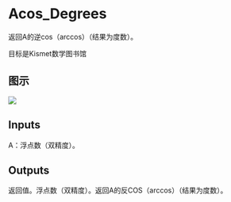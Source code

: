 # Acos_Degrees

返回A的逆cos（arccos）（结果为度数）。

目标是Kismet数学图书馆

## 图示

![]($-20221218-19555235.png)

## Inputs

A：浮点数（双精度）。  

## Outputs

返回值。浮点数（双精度）。返回A的反COS（arccos）（结果为度数）。
